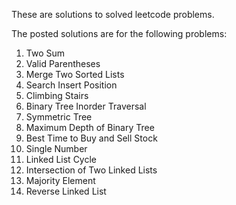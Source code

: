 These are solutions to solved leetcode problems.

The posted solutions are for the following problems:
   1. Two Sum
   20. Valid Parentheses
   21. Merge Two Sorted Lists
   35. Search Insert Position
   70. Climbing Stairs
   94. Binary Tree Inorder Traversal
   101. Symmetric Tree
   104. Maximum Depth of Binary Tree
   121. Best Time to Buy and Sell Stock
   136. Single Number
   141. Linked List Cycle
   160. Intersection of Two Linked Lists
   169. Majority Element
   206. Reverse Linked List
